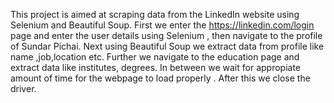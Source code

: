 This project is aimed at scraping data from the LinkedIn website using Selenium and Beautiful Soup.
First we enter the https://linkedin.com/login page and enter the user details using Selenium , then navigate to the profile of Sundar Pichai.
Next using Beautiful Soup we extract data from profile like name ,job,location etc.
Further we navigate to the education page and extract data like institutes, degrees.
In between we wait for appropiate amount of time for the webpage to load properly .
After this we close the driver.
